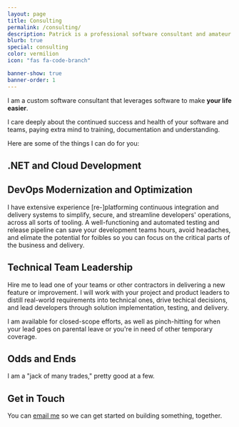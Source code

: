 ```yaml
---
layout: page
title: Consulting
permalink: /consulting/
description: Patrick is a professional software consultant and amateur many other things from and in Austin, Texas
blurb: true
special: consulting
color: vermilion
icon: "fas fa-code-branch"

banner-show: true
banner-order: 1
---
```


I am a custom software consultant that leverages software to make **your life easier**.

I care deeply about the continued success and health of your software and teams, paying extra mind to training, documentation and understanding.

Here are some of the things I can do for you:

## .NET and Cloud Development



## DevOps Modernization and Optimization

I have extensive experience \[re-\]platforming continuous integration and delivery systems to simplify,
secure, and streamline developers' operations, across all sorts of tooling. A well-functioning and automated testing and release pipeline can save your development teams hours, avoid headaches, and elimate the potential for foibles so you can focus on the critical parts of the business and delivery.

## Technical Team Leadership

Hire me to lead one of your teams or other contractors in delivering a new feature or improvement. I will work with your project and product leaders to distill real-world requirements into technical ones, drive techical decisions, and lead developers through solution implementation, testing, and delivery.

I am available for closed-scope efforts, as well as pinch-hitting for when your lead goes on parental leave or you're in need of other temporary coverage.

## Odds and Ends

I am a "jack of many trades," pretty good at a few.

## Get in Touch

You can <a href="mailto:pmcvtm">email me</a> so we can get started on building something, together.



